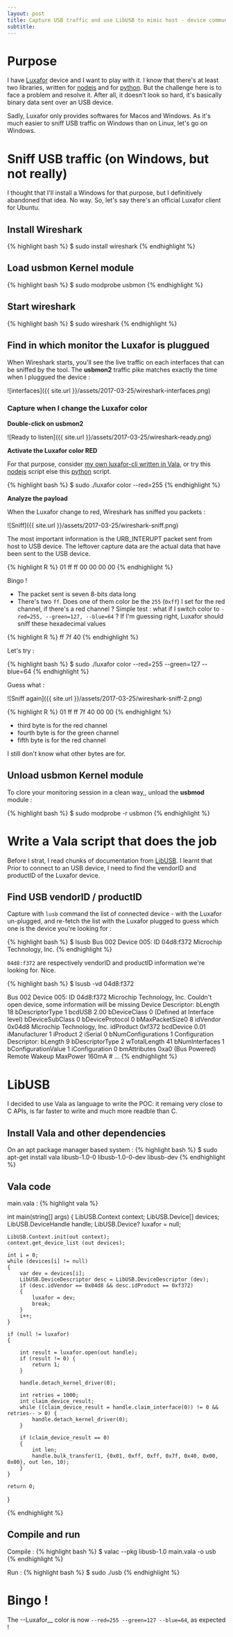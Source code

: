 ```yaml
---
layout: post
title: Capture USB traffic and use LibUSB to mimic host - device communications (Vala / Luxafor)
subtitle: 
---
```


# Purpose

I have [Luxafor](http://www.luxafor.fr/products/) device and I want to play with it. I know that there's at least two libraries, written for [nodejs](https://github.com/iamthefox/luxafor) and for [python](https://github.com/vmitchell85/luxafor-python). But the challenge here is to face a problem and resolve it. After all, it doesn't look so hard, it's basically binary data sent over an USB device.

Sadly, Luxafor only provides softwares for Macos and Windows. As it's much easier to sniff USB traffic on Windows than on Linux, let's go on Windows. 

# Sniff USB traffic (on Windows, but not really)

I thought that I'll install a Windows for that purpose, but I definitively abandoned that idea. No way. So, let's say there's an official Luxafor client for Ubuntu. 

## Install Wireshark

{% highlight bash %}
$ sudo install wireshark
{% endhighlight %}

## Load usbmon Kernel module

{% highlight bash %}
$ sudo modprobe usbmon
{% endhighlight %}

## Start wireshark

{% highlight bash %}
$ sudo wireshark
{% endhighlight %}

## Find in which monitor the Luxafor is pluggued

When Wireshark starts, you'll see the live traffic on each interfaces that can be sniffed by the tool. The __usbmon2__ traffic pike matches exactly the time when I pluggued the device :

![interfaces]({{ site.url }}/assets/2017-03-25/wireshark-interfaces.png)

### Capture when I change the Luxafor color

__Double-click on usbmon2__

![Ready to listen]({{ site.url }}/assets/2017-03-25/wireshark-ready.png)

__Activate the Luxafor color RED__

For that purpose, consider [my own luxafor-cli written in Vala](https://github.com/lcallarec/luxafor-cli/), or try this [nodejs](https://github.com/iamthefox/luxafor) script else this [python](https://github.com/vmitchell85/luxafor-python) script.

{% highlight bash %}
$ sudo ./luxafor color --red=255
{% endhighlight %}

__Analyze the payload__

When the Luxafor change to red, Wireshark has sniffed you packets :

![Sniff]({{ site.url }}/assets/2017-03-25/wireshark-sniff.png)

The most important information is the URB_INTERUPT packet sent from host to USB device. The leftover capture data are the actual data that have been sent to the USB device. 

{% highlight R %}
01 ff ff 00 00 00 00
{% endhighlight %}

Bingo !

* The packet sent is seven 8-bits data long
* There's two `ff`. Does one of them color be the `255` (`0xff`) I set for the red channel, if there's a red channel ? Simple test : what if I switch color to `-red=255, --green=127, --blue=64` ? If I'm guessing right, Luxafor should sniff these hexadecimal values 

{% highlight R %}
ff 7f 40
{% endhighlight %}

Let's try :

{% highlight bash %}
$ sudo ./luxafor color --red=255 --green=127 --blue=64
{% endhighlight %}

Guess what :

![Sniff again]({{ site.url }}/assets/2017-03-25/wireshark-sniff-2.png)

{% highlight R %}
01 ff ff 7f 40 00 00
{% endhighlight %}

* third byte is for the red channel
* fourth byte is for the green channel
* fifth byte is for the red channel

I still don't know what other bytes are for.

## Unload usbmon Kernel module

To clore your monitoring session in a clean way,, unload the __usbmod__ module :

{% highlight bash %}
$ sudo modprobe -r usbmon
{% endhighlight %}

# Write a Vala script that does the job

Before I strat, I read chunks of documentation from [LibUSB](http://libusb.info/). I learnt that Prior to connect to an USB device, I need to find the vendorID and productID of the Luxafor device.

## Find USB vendorID / productID

Capture with `lusb` command the list of connected device - with the Luxafor un-plugged, and re-fetch the list with the Luxafor plugged to guess which one is the device you're looking for : 

{% highlight bash %}
$ lsusb
Bus 002 Device 005: ID 04d8:f372 Microchip Technology, Inc. 
{% endhighlight %}

`04d8:f372` are respectively vendorID and productID information we're looking for. Nice.

{% highlight bash %}
$ lsusb -vd 04d8:f372

Bus 002 Device 005: ID 04d8:f372 Microchip Technology, Inc. 
Couldn't open device, some information will be missing
Device Descriptor:
  bLength                18
  bDescriptorType         1
  bcdUSB               2.00
  bDeviceClass            0 (Defined at Interface level)
  bDeviceSubClass         0 
  bDeviceProtocol         0 
  bMaxPacketSize0         8
  idVendor           0x04d8 Microchip Technology, Inc.
  idProduct          0xf372 
  bcdDevice            0.01
  iManufacturer           1 
  iProduct                2 
  iSerial                 0 
  bNumConfigurations      1
  Configuration Descriptor:
    bLength                 9
    bDescriptorType         2
    wTotalLength           41
    bNumInterfaces          1
    bConfigurationValue     1
    iConfiguration          0 
    bmAttributes         0xa0
      (Bus Powered)
      Remote Wakeup
    MaxPower              160mA
    # ...
{% endhighlight %}

# LibUSB

I decided to use Vala as language to write the  POC: it remaing very close to C APIs, is far faster to write and much more readble than C.

## Install Vala and other dependencies

On an apt package manager based system :
{% highlight bash %}
$ sudo apt-get install vala libusb-1.0-0 libusb-1.0-0-dev libusb-dev
{% endhighlight %}

## Vala code

main.vala :
{% highlight vala %}

int main(string[] args)
{
	LibUSB.Context context;
	LibUSB.Device[] devices;
	LibUSB.DeviceHandle handle;
	LibUSB.Device? luxafor = null;

	LibUSB.Context.init(out context);
	context.get_device_list (out devices);
	
	int i = 0;
	while (devices[i] != null)
	{
		var dev = devices[i];
		LibUSB.DeviceDescriptor desc = LibUSB.DeviceDescriptor (dev);
		if (desc.idVendor == 0x04d8 && desc.idProduct == 0xf372)
		{
			luxafor = dev;
			break;
		}
		i++;
	}		

	if (null != luxafor) 
	{

		int result = luxafor.open(out handle);
		if (result != 0) {
			return 1;
		}

		handle.detach_kernel_driver(0);
				
		int retries = 1000;
		int claim_device_result;
		while ((claim_device_result = handle.claim_interface(0)) != 0 && retries-- > 0) {
			handle.detach_kernel_driver(0);
		}

		if (claim_device_result == 0)
		{
			int len;
			handle.bulk_transfer(1, {0x01, 0xff, 0xff, 0x7f, 0x40, 0x00, 0x00}, out len, 10);
		}
	}

	return 0;
}

{% endhighlight %}

## Compile and run

Compile :
{% highlight bash %}
$ valac --pkg libusb-1.0 main.vala -o usb
{% endhighlight %}

Run :
{% highlight bash %}
$ sudo ./usb
{% endhighlight %}

# Bingo !



The --Luxafor__ color is now `--red=255 --green=127 --blue=64`, as expected !
